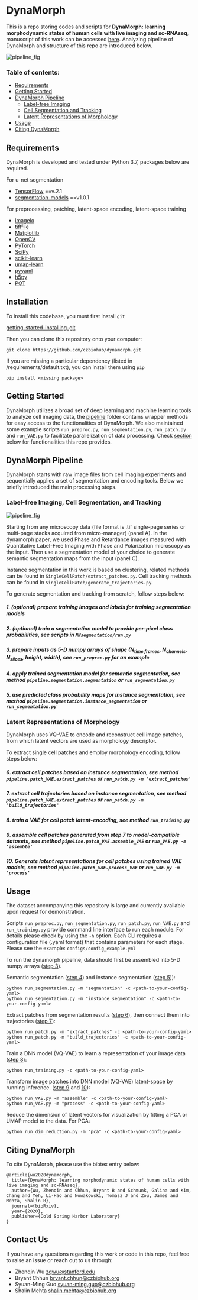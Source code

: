 # DynaMorph

This is a repo storing codes and scripts for **DynaMorph: learning morphodynamic states of human cells with live imaging and sc-RNAseq**, manuscript of this work can be accessed [here](https://www.biorxiv.org/content/10.1101/2020.07.20.213074v1). Analyzing pipeline of DynaMorph and structure of this repo are introduced below.

![pipeline_fig](graphicalabstract_dynamorph.jpg)

### Table of contents:

- [Requirements](#requirements)
- [Getting Started](#getting-started)
- [DynaMorph Pipeline](#dynamorph-pipeline)
  - [Label-free Imaging](#label-free-imaging)
  - [Cell Segmentation and Tracking](#cell-segmentation-and-tracking)
  - [Latent Representations of Morphology](#latent-representations-of-morphology)
- [Usage](#usage)
- [Citing DynaMorph](#citing-dynamorph)

## Requirements

DynaMorph is developed and tested under Python 3.7, packages below are required.

For u-net segmentation
- [TensorFlow](https://www.tensorflow.org/) ==v.2.1
- [segmentation-models](https://github.com/qubvel/segmentation_models) ==v1.0.1

For preprcoessing, patching, latent-space encoding, latent-space training
- [imageio](https://imageio.github.io/) 
- [tifffile](https://pypi.org/project/tifffile/) 
- [Matplotlib](https://matplotlib.org/) 
- [OpenCV](https://opencv.org/about/) 
- [PyTorch](https://pytorch.org/) 
- [SciPy](https://www.scipy.org/) 
- [scikit-learn](https://scikit-learn.org/) 
- [umap-learn](https://umap-learn.readthedocs.io/en/latest/#)
- [pyyaml](https://pyyaml.org/)
- [h5py](https://docs.h5py.org/en/stable/)
- [POT](https://pythonot.github.io/)

## Installation

To install this codebase, you must first install `git`

[getting-started-installing-git](https://git-scm.com/book/en/v2/Getting-Started-Installing-Git)

Then you can clone this repository onto your computer:

```text
git clone https://github.com/czbiohub/dynamorph.git
```

If you are missing a particular dependency (listed in /requirements/default.txt), you can install them using `pip`
```text
pip install <missing package>
```

## Getting Started

DynaMorph utilizes a broad set of deep learning and machine learning tools to analyze cell imaging data, the [pipeline](https://github.com/czbiohub/dynamorph/tree/master/pipeline) folder contains wrapper methods for easy access to the functionalities of DynaMorph. 
We also maintained some example scripts `run_preproc.py`, `run_segmentation.py`, `run_patch.py` and `run_VAE.py` to facilitate parallelization of data processing. 
Check [section](#cell-segmentation-and-tracking) below for functionalities this repo provides.

## DynaMorph Pipeline

DynaMorph starts with raw image files from cell imaging experiments and sequentially applies a set of segmentation and encoding tools. Below we briefly introduced the main processing steps.


### Label-free Imaging, Cell Segmentation, and Tracking

![pipeline_fig](pipeline.jpg)

Starting from any microscopy data (file format is .tif single-page series or multi-page stacks acquired from micro-manager) (panel A). In the dynamorph paper, we used Phase and Retardance images measured with Quantitative Label-Free Imaging with Phase and Polarization microscopy as the input.
Then use a segmentation model of your choice to generate semantic segmentation maps from the input (panel C).  

Instance segmentation in this work is based on clustering, related methods can be found in `SingleCellPatch/extract_patches.py`. Cell tracking methods can be found in `SingleCellPatch/generate_trajectories.py`.

To generate segmentation and tracking from scratch, follow steps below:

##### <a name="step1"></a> 1. (optional) prepare training images and labels for training segmentation models

##### <a name="step2"></a> 2. (optional) train a segmentation model to provide per-pixel class probabilities, see scripts in `NNsegmentation/run.py`

##### <a name="step3"></a> 3. prepare inputs as 5-D numpy arrays of shape (N<sub>time frames</sub>, N<sub>channels</sub>, N<sub>slices</sub>, height, width), see `run_preproc.py` for an example

##### <a name="step4"></a> 4. apply trained segmentation model for semantic segmentation, see method `pipeline.segmentation.segmentation` or `run_segmentation.py` 

##### <a name="step5"></a> 5. use predicted class probability maps for instance segmentation, see method `pipeline.segmentation.instance_segmentation` or `run_segmentation.py` 

### Latent Representations of Morphology
DynaMorph uses VQ-VAE to encode and reconstruct cell image patches, from which latent vectors are used as morphology descriptor.

To extract single cell patches and employ morphology encoding, follow steps below:

##### <a name="step6"></a> 6. extract cell patches based on instance segmentation, see method `pipeline.patch_VAE.extract_patches` or `run_patch.py -m 'extract_patches'` 

##### <a name="step7"></a> 7. extract cell trajectories based on instance segmentation, see method `pipeline.patch_VAE.extract_patches` or `run_patch.py -m 'build_trajectories'` 

##### <a name="step8"></a> 8. train a VAE for cell patch latent-encoding, see method `run_training.py`

##### <a name="step9"></a> 9. assemble cell patches generated from step 7 to model-compatible datasets, see method `pipeline.patch_VAE.assemble_VAE` or `run_VAE.py -m 'assemble'`

##### <a name="step10"></a> 10. Generate latent representations for cell patches using trained VAE models, see method `pipeline.patch_VAE.process_VAE` or `run_VAE.py -m 'process'` 


## Usage

The dataset accompanying this repository is large and currently available upon request for demonstration. 

Scripts `run_preproc.py`, `run_segmentation.py`, `run_patch.py`, `run_VAE.py` and `run_training.py` provide command line interface to run each module. For details please check by using the `-h` option.
Each CLI requires a configuration file (.yaml format) that contains parameters for each stage.  Please see the example: `configs/config_example.yml`

To run the dynamorph pipeline, data should first be assembled into 5-D numpy arrays ([step 3](#step3)). 

Semantic segmentation ([step 4](#step4)) and instance segmentation ([step 5](#step5))):

	python run_segmentation.py -m "segmentation" -c <path-to-your-config-yaml>
	python run_segmentation.py -m "instance_segmentation" -c <path-to-your-config-yaml>

Extract patches from segmentation results ([step 6](#step6)), then connect them into trajectories ([step 7](#step7)):

	python run_patch.py -m "extract_patches" -c <path-to-your-config-yaml>
	python run_patch.py -m "build_trajectories" -c <path-to-your-config-yaml>
	
Train a DNN model (VQ-VAE) to learn a representation of your image data ([step 8](#step8)):

	python run_training.py -c <path-to-your-config-yaml>

Transform image patches into DNN model (VQ-VAE) latent-space by running inference. ([step 9](#step9) and [10](#step10)):

	python run_VAE.py -m "assemble" -c <path-to-your-config-yaml>
	python run_VAE.py -m "process" -c <path-to-your-config-yaml>

Reduce the dimension of latent vectors for visualization by fitting a PCA or UMAP model to the data. For PCA:

    python run_dim_reduction.py -m "pca" -c <path-to-your-config-yaml>
    
    
## Citing DynaMorph

To cite DynaMorph, please use the bibtex entry below:

```
@article{wu2020dynamorph,
  title={DynaMorph: learning morphodynamic states of human cells with live imaging and sc-RNAseq},
  author={Wu, Zhenqin and Chhun, Bryant B and Schmunk, Galina and Kim, Chang and Yeh, Li-Hao and Nowakowski, Tomasz J and Zou, James and Mehta, Shalin B},
  journal={bioRxiv},
  year={2020},
  publisher={Cold Spring Harbor Laboratory}
}
```

## Contact Us

If you have any questions regarding this work or code in this repo, feel free to raise an issue or reach out to us through:
- Zhenqin Wu <zqwu@stanford.edu>
- Bryant Chhun <bryant.chhun@czbiohub.org>
- Syuan-Ming Guo <syuan-ming.guo@czbiohub.org>  
- Shalin Mehta <shalin.mehta@czbiohub.org> 
